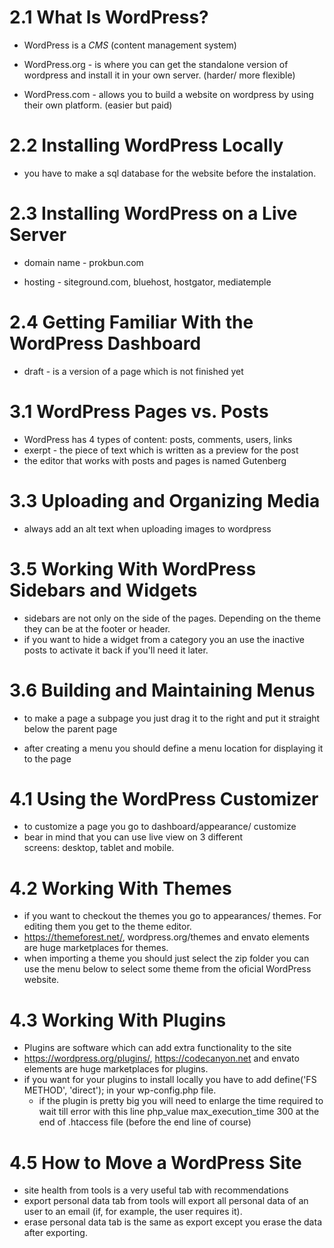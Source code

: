 # 2.1 What Is WordPress?

- WordPress is a <i>CMS</i> (content management system)

- WordPress.org - is where you can get the standalone version
  of wordpress and install it in your own server. (harder/
  more flexible)

- WordPress.com - allows you to build a website on wordpress
  by using their own platform. (easier but paid)

# 2.2 Installing WordPress Locally

- you have to make a sql database for the website before the
  instalation.

# 2.3 Installing WordPress on a Live Server

- domain name - prokbun.com

- hosting - siteground.com, bluehost, hostgator, mediatemple

# 2.4 Getting Familiar With the WordPress Dashboard

- draft - is a version of a page which is not finished yet

# 3.1 WordPress Pages vs. Posts

- WordPress has 4 types of content: posts, comments, users,
  links
- exerpt - the piece of text which is written as a preview for
  the post
- the editor that works with posts and pages is named Gutenberg

# 3.3 Uploading and Organizing Media

- always add an alt text when uploading images to wordpress

# 3.5 Working With WordPress Sidebars and Widgets

- sidebars are not only on the side of the pages. Depending
  on the theme they can be at the footer or header.
- if you want to hide a widget from a category you an use the
  inactive posts to activate it back if you'll need it later.

# 3.6 Building and Maintaining Menus

- to make a page a subpage you just drag it to the right and
  put it straight below the parent page

- after creating a menu you should define a menu location for
  displaying it to the page

# 4.1 Using the WordPress Customizer

- to customize a page you go to dashboard/appearance/
  customize
- bear in mind that you can use live view on 3 different  
  screens: desktop, tablet and mobile.

# 4.2 Working With Themes

- if you want to checkout the themes you go to appearances/
  themes. For editing them you get to the theme editor.
- https://themeforest.net/, wordpress.org/themes and envato elements are huge marketplaces for themes.
- when importing a theme you should just select the zip folder
  you can use the menu below to select some theme from the
  oficial WordPress website.

# 4.3 Working With Plugins

- Plugins are software which can add extra functionality to
  the site
- https://wordpress.org/plugins/, https://codecanyon.net and
  envato elements are huge marketplaces for plugins.
- if you want for your plugins to install locally you have to
  add define('FS METHOD', 'direct'); in your wp-config.php
  file.
  - if the plugin is pretty big you will need to enlarge the
    time required to wait till error with this line
    php_value max_execution_time 300
    at the end of .htaccess file (before the end line of
    course)

# 4.5 How to Move a WordPress Site

- site health from tools is a very useful tab with
  recommendations
- export personal data tab from tools will export all personal
  data of an user to an email (if, for example, the user
  requires it).
- erase personal data tab is the same as export except you
  erase the data after exporting.
